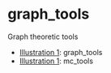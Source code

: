 graph_tools
===========

Graph theoretic tools

* [Illustration 1](http://nbviewer.ipython.org/github/oyamad/graph_tools/blob/master/digraph_demo01.ipynb):
  graph_tools
* [Illustration 1](http://nbviewer.ipython.org/github/oyamad/graph_tools/blob/master/dmc_demo01.ipynb):
  mc_tools
